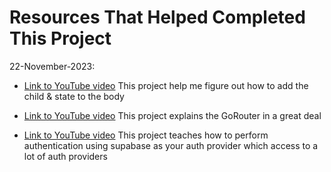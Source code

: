 # Resources That Helped Completed This Project

22-November-2023:

- [Link to YouTube video](https://www.youtube.com/watch?v=t0vT8312sSU&t=5s)
  This project help me figure out how to add the child & state to the body
- [Link to YouTube video](https://www.youtube.com/watch?v=5nQQv_nbFqY)
  This project explains the GoRouter in a great deal

- [Link to YouTube video](https://www.youtube.com/watch?v=r7ysVtZ5Row)
  This project teaches how to perform authentication using supabase as your auth provider which access to a lot of auth providers


